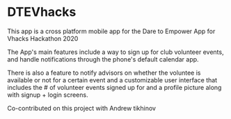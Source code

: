 # DTEVhacks
This app is a cross platform mobile app for the Dare to Empower App for Vhacks Hackathon 2020

The App's main features include a way to sign up for club volunteer events, and handle notifications through the phone's default calendar app. 

There is also a feature to notify advisors on whether the voluntee is available or not for a certain event and a customizable user interface that includes the # of volunteer events signed up for and a profile picture along with signup + login screens. 

Co-contributed on this project with Andrew tikhinov
